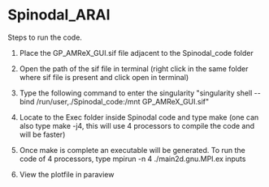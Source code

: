# Spinodal_ARAI

Steps to run the code.

1) Place the GP_AMReX_GUI.sif file adjacent to the Spinodal_code folder

2) Open the path of the sif file in terminal (right click in the same folder where sif file is present and click open in terminal)

3) Type the following command to enter the singularity "singularity shell --bind /run/user,./Spinodal_code:/mnt GP_AMReX_GUI.sif"  

4) Locate to the Exec folder inside Spinodal code and type make (one can also type make -j4, this will use 4 processors to compile the code and will be faster)

5) Once make is complete an executable will be generated. To run the code of 4 processors, type mpirun -n 4 ./main2d.gnu.MPI.ex inputs 

6) View the plotfile in paraview  

